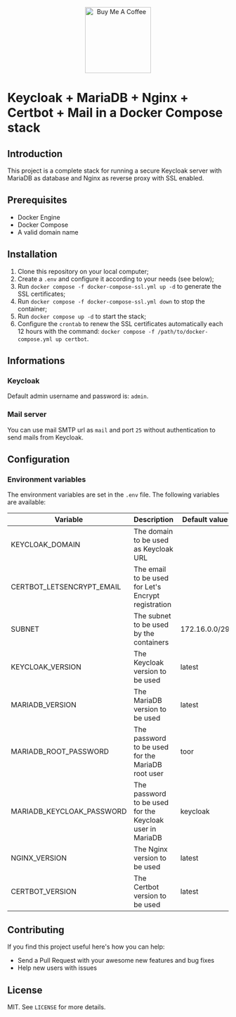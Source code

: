 <p align="center">
	 <a href="https://www.buymeacoffee.com/suchorski" target="_blank">
	 	 <img src="https://cdn.buymeacoffee.com/buttons/v2/default-red.png" alt="Buy Me A Coffee" width="150" >
	 </a>
<p>

# Keycloak + MariaDB + Nginx + Certbot + Mail in a Docker Compose stack

## Introduction

This project is a complete stack for running a secure Keycloak server with MariaDB as database and Nginx as reverse proxy with SSL enabled.

## Prerequisites

* Docker Engine
* Docker Compose
* A valid domain name

## Installation

1. Clone this repository on your local computer;
2. Create a `.env` and configure it according to your needs (see below);
3. Run `docker compose -f docker-compose-ssl.yml up -d` to generate the SSL certificates;
4. Run `docker compose -f docker-compose-ssl.yml down` to stop the container;
5. Run `docker compose up -d` to start the stack;
6. Configure the `crontab` to renew the SSL certificates automatically each 12 hours with the command: `docker compose -f /path/to/docker-compose.yml up certbot`.

## Informations

### Keycloak

Default admin username and password is: `admin`.

### Mail server

You can use mail SMTP url as `mail` and port `25` without authentication to send mails from Keycloak.

## Configuration

### Environment variables

The environment variables are set in the `.env` file. The following variables are available:

| **Variable** | **Description** | **Default value** | **Required** |
|---|---|---|---|
| KEYCLOAK_DOMAIN | The domain to be used as Keycloak URL |  | Yes |
| CERTBOT_LETSENCRYPT_EMAIL | The email to be used for Let's Encrypt registration |  | Yes |
| SUBNET | The subnet to be used by the containers | 172.16.0.0/29 | No |
| KEYCLOAK_VERSION | The Keycloak version to be used | latest | No |
| MARIADB_VERSION | The MariaDB version to be used | latest | No |
| MARIADB_ROOT_PASSWORD | The password to be used for the MariaDB root user | toor | No |
| MARIADB_KEYCLOAK_PASSWORD | The password to be used for the Keycloak user in MariaDB | keycloak | No |
| NGINX_VERSION | The Nginx version to be used | latest | No |
| CERTBOT_VERSION | The Certbot version to be used | latest | No |

## Contributing

If you find this project useful here's how you can help:

* Send a Pull Request with your awesome new features and bug fixes
* Help new users with issues

## License

MIT. See `LICENSE` for more details.
